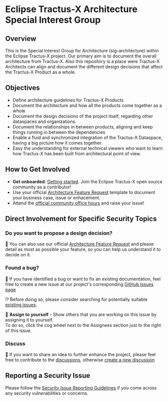 # Eclipse Tractus-X Architecture Special Interest Group

## Overview

This is the Special Interest Group for Architecture (sig-architecture) within the Eclipse Tractus-X project. Our primary aim is to document the overall architecture from Tractus-X. Also this repository is a place were Tractus-X Architects can align and document the different design decisions that affect the Tractus-X Product as a whole. 

## Objectives

- Define architecture guidelines for Tractus-X Products
- Document the architecture and how all the products come together as a whole
- Document the design decisions of the project itself, regarding other dataspaces and organizations.
- Document the relationships in between products, aligning and keep things running in between the dependencies
- Enable a fluid and synchronized integration of the Tractus-X Dataspace, having a big picture how it comes together.
- Easy the understanding for external technical viewers who want to learn how Tractus-X has been built from architectural point of view.

## How to Get Involved

- **Get onboarded**: [Getting started](https://eclipse-tractusx.github.io/docs/oss/getting-started/). Join the Eclipse Tractus-X open source community as a contributor!
- Use your official [Architecture Feature Request](./.github/ISSUE_TEMPLATE/architecture-feature-request.md) template to document your business case, issue or enhacement. 
- Attend the [official community office hours](https://eclipse-tractusx.github.io/community/open-meetings/#Community%20Office%20Hour) and raise your issue!


## Direct Involvement for Specific Security Topics

### Do you want to propose a design decision?

🚀 You can also use our official [Architecture Feature Request](./.github/ISSUE_TEMPLATE/architecture-feature-request.md) and please detail as most as possible your feature, so you can help us understand it to decide on it.

### Found a bug?

👀 If you have identified a bug or want to fix an existing documentation, feel free to create a new issue at our project's corresponding [GitHub Issues page](https://github.com/eclipse-tractusx/sig-architecture/issues/new/choose)

 ⁉️ Before doing so, please consider searching for potentially suitable [existing issues](https://github.com/eclipse-tractusx/sig-architecture/issues).


🙋 **Assign to yourself** - Show others that you are working on this issue by assigning it to yourself.
<br>To do so, click the cog wheel next to the Assignees section just to the right of this issue.

### Discuss
📣 If you want to share an idea to further enhance the project, please feel free to contribute to the [discussions](https://github.com/eclipse-tractusx/sig-architecture/discussions),
otherwise [create a new discussion](https://github.com/eclipse-tractusx/sig-architecture/discussions/new/choose)

## Reporting a Security Issue

Please follow the [Security Issue Reporting Guidelines](https://eclipse-tractusx.github.io/docs/release/trg-7/trg-7-01#security-file) if you come across any security vulnerabilities or concerns.

